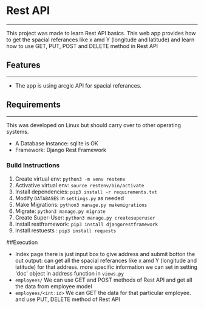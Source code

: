 # Rest API
---
This project was made to learn Rest API basics. This web app provides how to get the spacial referances like x amd Y (longitude and latitude) and learn how to use GET, PUT, POST and DELETE method in Rest API 

## Features
---

- The app is using arcgic API for spacial referances.
  
## Requirements
---
This was developed on Linux but should carry over to other operating systems.

- A Database instance: sqlite is OK
- Framework: Django Rest Framework  
  
### Build Instructions
1. Create virtual env: `python3 -m venv restenv`
2. Activative virtual env: `source restenv/bin/activate`
3. Install dependencies: `pip3 install -r requirements.txt`
4. Modify `DATABASES` in `settings.py` as needed
5. Make Migrations: `python3 manage.py makemigrations`
6. Migrate: `python3 manage.py migrate`
7. Create Super-User: `python3 manage.py createsuperuser`
8. install restframework: `pip3 install djangorestframework`
9. install restuests : `pip3 install requests`


##Execution 
  - Index page there is just input box to give address and submit botton the out output: can get all the spacial referances like x amd Y (longitude and latitude) for that address. more specific information we can set in setting 'doc' object in address function in `views.py`
  - `employees/` We can use GET and POST methods of Rest API and get all the data from employee model
  - `employees/<int:id>` We can GET the data for that particular employee. and use PUT, DELETE method of Rest API  
   
